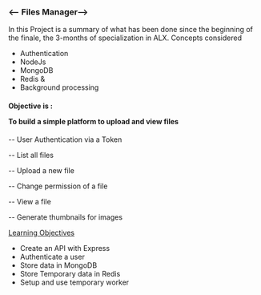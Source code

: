 <h3> <-- Files Manager--> </h3>
In this Project is a summary of what has been done since the beginning of the 
finale, the 3-months of specialization in ALX.
Concepts considered
<ul>
  <li>Authentication</li>
  <li>NodeJs</li>
  <li>MongoDB</li>
  <li>Redis &</li>
  <li>Background processing</li>
</ul>


<h4><p>Objective is :</p>
<p>To build a simple platform to upload and view files</p></h4>
<p>--  User Authentication via a Token </p>
<p>--  List all files</p>
<p>--  Upload a new file</p>
<p>--  Change permission of a file</p>
<p>--  View a file</p>
<p>--  Generate thumbnails for images</p>

<p><u>Learning Objectives</u></p>
<ul>
<li>Create an API with Express</li>
<li>Authenticate a user</li>
<li>Store data in MongoDB</li>
<li>Store Temporary data in Redis</li>
<li>Setup and use temporary worker</li>
<ul>

